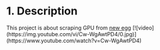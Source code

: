 

<h1>1. Description</h1>
This project is about scraping GPU from <a href="https://www.newegg.com/" target="_parent">new egg</a>
[![video](https://img.youtube.com/vi/Cw-WgAwtPD4/0.jpg)](https://www.youtube.com/watch?v=Cw-WgAwtPD4)
